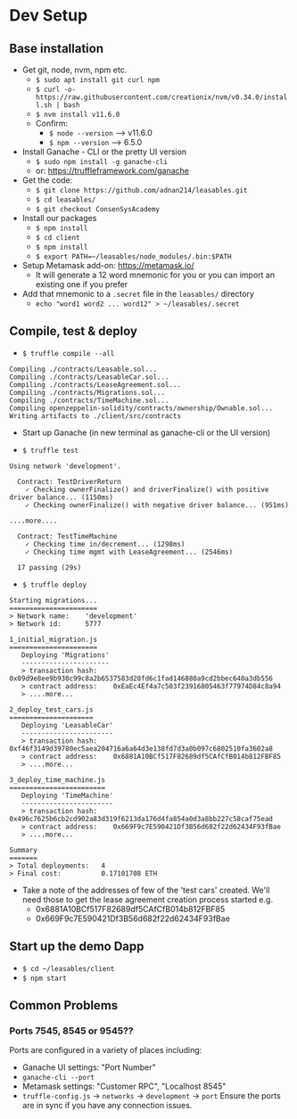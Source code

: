 
# Dev Setup

## Base installation
* Get git, node, nvm, npm etc.
    * `$ sudo apt install git curl npm`
    * `$ curl -o- https://raw.githubusercontent.com/creationix/nvm/v0.34.0/install.sh | bash`
    * `$ nvm install v11.6.0`
    * Confirm:
        * `$ node --version` --> v11.6.0
        * `$ npm --version` --> 6.5.0
* Install Ganache - CLI or the pretty UI version
    * `$ sudo npm install -g ganache-cli`
    * or: https://truffleframework.com/ganache
* Get the code:
    * `$ git clone https://github.com/adnan214/leasables.git`
    * `$ cd leasables/`
    * `$ git checkout ConsenSysAcademy`
* Install our packages
    * `$ npm install`
    * `$ cd client`
    * `$ npm install`
    * `$ export PATH=~/leasables/node_modules/.bin:$PATH`
* Setup Metamask add-on: https://metamask.io/
   * It will generate a 12 word mnemonic for you or you can import an existing one if you prefer
* Add that mnemonic to a `.secret` file in the `leasables/` directory
   * `echo "word1 word2 ... word12" > ~/leasables/.secret`
    

## Compile, test & deploy

* `$ truffle compile --all`
```
Compiling ./contracts/Leasable.sol...
Compiling ./contracts/LeasableCar.sol...
Compiling ./contracts/LeaseAgreement.sol...
Compiling ./contracts/Migrations.sol...
Compiling ./contracts/TimeMachine.sol...
Compiling openzeppelin-solidity/contracts/ownership/Ownable.sol...
Writing artifacts to ./client/src/contracts
```

* Start up Ganache (in new terminal as ganache-cli or the UI version)

* `$ truffle test`

```
Using network 'development'.

  Contract: TestDriverReturn
    ✓ Checking ownerFinalize() and driverFinalize() with positive driver balance... (1150ms)
    ✓ Checking ownerFinalize() with negative driver balance... (951ms)

....more....

  Contract: TestTimeMachine
    ✓ Checking time in/decrement... (1298ms)
    ✓ Checking time mgmt with LeaseAgreement... (2546ms)

  17 passing (29s)
```

* `$ truffle deploy`
```
Starting migrations...
======================
> Network name:    'development'
> Network id:      5777

1_initial_migration.js
======================
   Deploying 'Migrations'
   ----------------------
   > transaction hash:    0x09d9e8ee9b930c99c8a2b6537583d28fd6c1fad146880a9cd2bbec640a3db556
   > contract address:    0xEaEc4Ef4a7c503f23916805463f77974D84c8a94
   > ....more...

2_deploy_test_cars.js
=====================
   Deploying 'LeasableCar'
   -----------------------
   > transaction hash:    0xf46f3149d39780ec5aea204716a6a64d3e138fd7d3a0b097c6802510fa3602a8
   > contract address:    0x6881A10BCf517F82689df5CAfCfB014b812FBF85
   > ....more...

3_deploy_time_machine.js
========================
   Deploying 'TimeMachine'
   -----------------------
   > transaction hash:    0x496c7625b6cb2cd902a83d319f6213da176d4fa854a0d3a8bb227c58caf75ead
   > contract address:    0x669F9c7E590421Df3B56d682f22d62434F93fBae
   > ....more...
   
Summary
=======
> Total deployments:   4
> Final cost:          0.17101708 ETH
```

* Take a note of the addresses of few of the 'test cars' created. We'll need those to get the lease agreement creation process started e.g.
   * 0x6881A10BCf517F82689df5CAfCfB014b812FBF85
   * 0x669F9c7E590421Df3B56d682f22d62434F93fBae

## Start up the demo Dapp

* `$ cd ~/leasables/client`
* `$ npm start`



## Common Problems

### Ports 7545, 8545 or 9545??

Ports are configured in a variety of places including:
* Ganache UI settings: "Port Number"
* `ganache-cli --port`
* Metamask settings: "Customer RPC", "Localhost 8545"
* `truffle-config.js` -> `networks` -> `development` -> `port`
Ensure the ports are in sync if you have any connection issues.



